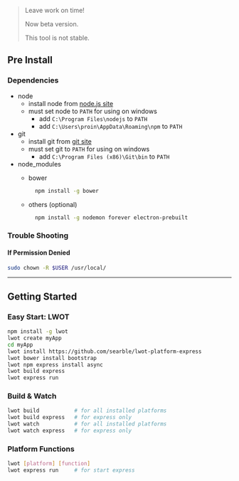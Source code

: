 > Leave work on time!
> 
> Now beta version.
>
> This tool is not stable.

## Pre Install

### Dependencies

- node
    - install node from [node.js site](https://nodejs.org)
    - must set node to `PATH` for using on windows
        - add `C:\Program Files\nodejs` to `PATH`
        - add `C:\Users\proin\AppData\Roaming\npm` to `PATH`
- git
    - install git from [git site](https://git-scm.com/download)
    - must set git to `PATH` for using on windows
        - add `C:\Program Files (x86)\Git\bin` to `PATH`
- node_modules
    - bower
     
        ```bash
          npm install -g bower
        ```
        
    - others (optional)
    
        ```bash
          npm install -g nodemon forever electron-prebuilt
        ```

### Trouble Shooting

#### If Permission Denied

```bash
sudo chown -R $USER /usr/local/
```

---

## Getting Started

### Easy Start: LWOT

```bash
npm install -g lwot
lwot create myApp
cd myApp
lwot install https://github.com/searble/lwot-platform-express
lwot bower install bootstrap
lwot npm express install async
lwot build express
lwot express run
```

### Build & Watch

```bash
lwot build           # for all installed platforms
lwot build express   # for express only
lwot watch           # for all installed platforms
lwot watch express   # for express only
```

### Platform Functions

```bash
lwot [platform] [function]
lwot express run     # for start express
```
